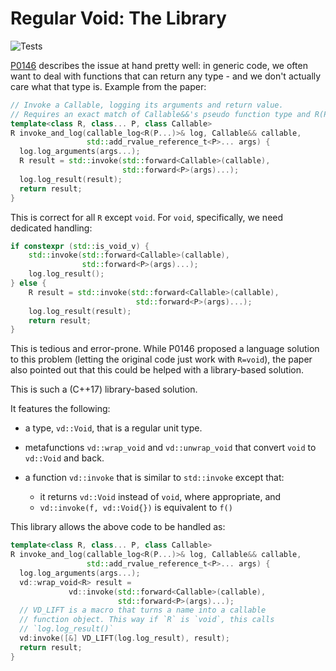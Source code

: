 # Regular Void: The Library

![Tests](https://github.com/brevzin/void/actions/workflows/main.yml/badge.svg)

[P0146](https://www.open-std.org/jtc1/sc22/wg21/docs/papers/2016/p0146r1.html) describes the issue at hand pretty well: in generic code, we often want to deal with functions that can return any type - and we don't actually care what that type is. Example from the paper:

```cpp
// Invoke a Callable, logging its arguments and return value.
// Requires an exact match of Callable&&'s pseudo function type and R(P...).
template<class R, class... P, class Callable>
R invoke_and_log(callable_log<R(P...)>& log, Callable&& callable,
                 std::add_rvalue_reference_t<P>... args) {
  log.log_arguments(args...);
  R result = std::invoke(std::forward<Callable>(callable),
                         std::forward<P>(args)...);
  log.log_result(result);
  return result;
}
```

This is correct for all `R` except `void`. For `void`, specifically, we need dedicated handling:

```cpp
if constexpr (std::is_void_v) {
    std::invoke(std::forward<Callable>(callable),
                std::forward<P>(args)...);
    log.log_result();
} else {
    R result = std::invoke(std::forward<Callable>(callable),
                            std::forward<P>(args)...);
    log.log_result(result);
    return result;
}
```

This is tedious and error-prone. While P0146 proposed a language solution to this problem (letting the original code just work with `R=void`), the paper also pointed out that this could be helped with a library-based solution.

This is such a (C++17) library-based solution.

It features the following:

* a type, `vd::Void`, that is a regular unit type.
* metafunctions `vd::wrap_void` and `vd::unwrap_void` that convert `void` to `vd::Void` and back.
* a function `vd::invoke` that is similar to `std::invoke` except that:

    * it returns `vd::Void` instead of `void`, where appropriate, and
    * `vd::invoke(f, vd::Void{})` is equivalent to `f()`

This library allows the above code to be handled as:

```cpp
template<class R, class... P, class Callable>
R invoke_and_log(callable_log<R(P...)>& log, Callable&& callable,
                 std::add_rvalue_reference_t<P>... args) {
  log.log_arguments(args...);
  vd::wrap_void<R> result =
             vd::invoke(std::forward<Callable>(callable),
                        std::forward<P>(args)...);
  // VD_LIFT is a macro that turns a name into a callable
  // function object. This way if `R` is `void`, this calls
  // `log.log_result()`
  vd:invoke([&] VD_LIFT(log.log_result), result);
  return result;
}
```
